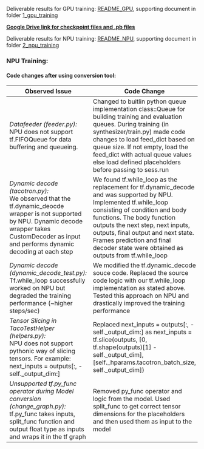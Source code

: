 Deliverable results for GPU training: [README_GPU](https://rnd-gitlab-ca-g.huawei.com/hispark/model_training_hq/-/blob/master/Lip2Wav/1_gpu_training/README_GPU.md), supporting document in folder [1_gpu_training](1_gpu_training)

**[Google Drive link for checkpoint files and .pb files](https://drive.google.com/drive/folders/13dnqFc3WtEFE9dCbvVNQd4q5sDsbFmmF?usp=sharing)**

Deliverable results for NPU training: [README_NPU](https://rnd-gitlab-ca-g.huawei.com/hispark/model_training_hq/-/blob/master/Lip2Wav/2_npu_training/README_GPU.md), supporting document in folder [2_npu_training](2_npu_training)

### NPU Training: ###

#### Code changes after using conversion tool: ####

| Observed Issue  | Code Change | 
| --------  | ------------------- |
| *Datafeeder (feeder.py):* <br/> NPU does not support tf.FIFOQueue for data buffering and queueing. | Changed to buitlin python queue implementation class::Queue for building training and evaluation queues. During training (in synthesizer/train.py) made code changes to load feed_dict based on queue size. If not empty, load the feed_dict with actual queue values else load defined placeholders before passing to sess.run  | 
| *Dynamic decode (tacotron.py):* <br/> We observed that the tf.dynamic_deocde wrapper is not supported by NPU. Dynamic decode wrapper takes CustomDecoder as input and performs dynamic decoding at each step  | We found tf.while_loop as the replacement for tf.dynamic_decode and was supported by NPU. Implemented tf.while_loop consisting of condition and body functions. The body function outputs the next step, next inputs, outputs, final output and next state. Frames prediction and final decoder state were obtained as outputs from tf.while_loop  | 
| *Dynamic decode (dynamic_decode_test.py):* <br/> Tf.while_loop successfully worked on NPU but degraded the training performance (~higher steps/sec)  | We modified the tf.dynamic_decode souce code. Replaced the source code logic with our tf.while_loop implementation as stated above. Tested this approach on NPU and drastically improved the training performance  |
| *Tensor Slicing in TacoTestHelper (helpers.py):* <br/> NPU does not support pythonic way of slicing tensors. For example: next_inputs = outputs[:, -self._output_dim:] | Replaced next_inputs = outputs[:, -self._output_dim:] as next_inputs = tf.slice(outputs, [0, tf.shape(outputs)[1] -self._output_dim], [self._hparams.tacotron_batch_size, self._output_dim])| 
| *Unsupported tf.py_func operator during Model conversion (change_graph.py):* <br/> tf.py_func takes inputs, split_func function and output float type as inputs and wraps it in the tf graph | Removed py_func operator and logic from the model. Used split_func to get correct tensor dimensions for the placeholders and then used them as input to the model | 



